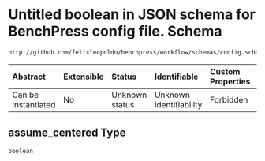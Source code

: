 # Untitled boolean in JSON schema for BenchPress config file. Schema

```txt
http://github.com/felixleopoldo/benchpress/workflow/schemas/config.schema.json#/definitions/sklearn_glasso/properties/assume_centered
```



| Abstract            | Extensible | Status         | Identifiable            | Custom Properties | Additional Properties | Access Restrictions | Defined In                                                       |
| :------------------ | :--------- | :------------- | :---------------------- | :---------------- | :-------------------- | :------------------ | :--------------------------------------------------------------- |
| Can be instantiated | No         | Unknown status | Unknown identifiability | Forbidden         | Allowed               | none                | [config.schema.json*](config.schema.json "open original schema") |

## assume_centered Type

`boolean`
